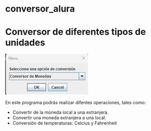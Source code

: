 # conversor_alura
<h1>Conversor de diferentes tipos de unidades</h1>

![Menu principal](image.png)

En este programa podrás realizar difentes operaciones, tales como: 

- Convertir de la moneda local a una extranjera.
- Convertir una moneda extranjera a una local.
- Conversión de temperaturas: Celcius y Fahrenheit


